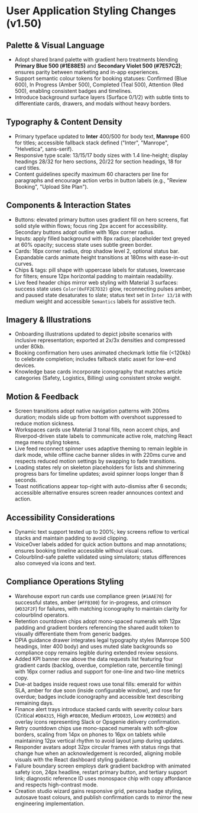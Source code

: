 # User Application Styling Changes (v1.50)

## Palette & Visual Language
- Adopt shared brand palette with gradient hero treatments blending **Primary Blue 500 (#1E88E5)** and **Secondary Violet 500 (#7E57C2)**; ensures parity between marketing and in-app experiences.
- Support semantic colour tokens for booking statuses: Confirmed (Blue 600), In Progress (Amber 500), Completed (Teal 500), Attention (Red 500), enabling consistent badges and timelines.
- Introduce background surface layers (Surface 0/1/2) with subtle tints to differentiate cards, drawers, and modals without heavy borders.

## Typography & Content Density
- Primary typeface updated to **Inter** 400/500 for body text, **Manrope** 600 for titles; accessible fallback stack defined ("Inter", "Manrope", "Helvetica", sans-serif).
- Responsive type scale: 13/15/17 body sizes with 1.4 line-height; display headings 28/32 for hero sections, 20/22 for section headings, 18 for card titles.
- Content guidelines specify maximum 60 characters per line for paragraphs and encourage action verbs in button labels (e.g., "Review Booking", "Upload Site Plan").

## Components & Interaction States
- Buttons: elevated primary button uses gradient fill on hero screens, flat solid style within flows; focus ring 2px accent for accessibility. Secondary buttons adopt outline with 16px corner radius.
- Inputs: apply filled background with 8px radius; placeholder text greyed at 60% opacity; success state uses subtle green border.
- Cards: 16px corner radius, drop shadow level 2, optional status bar. Expandable cards animate height transitions at 180ms with ease-in-out curves.
- Chips & tags: pill shape with uppercase labels for statuses, lowercase for filters; ensure 12px horizontal padding to maintain readability.
- Live feed header chips mirror web styling with Material 3 surfaces: success state uses `Color(0xFF2E7D32)` glow, reconnecting pulses amber, and paused state desaturates to slate; status text set in `Inter 13/18` with medium weight and accessible `Semantics` labels for assistive tech.

## Imagery & Illustrations
- Onboarding illustrations updated to depict jobsite scenarios with inclusive representation; exported at 2x/3x densities and compressed under 80kb.
- Booking confirmation hero uses animated checkmark lottie file (<120kb) to celebrate completion; includes fallback static asset for low-end devices.
- Knowledge base cards incorporate iconography that matches article categories (Safety, Logistics, Billing) using consistent stroke weight.

## Motion & Feedback
- Screen transitions adopt native navigation patterns with 200ms duration; modals slide up from bottom with overshoot suppressed to reduce motion sickness.
- Workspaces cards use Material 3 tonal fills, neon accent chips, and Riverpod-driven state labels to communicate active role, matching React mega menu styling tokens.
- Live feed reconnect spinner uses adaptive theming to remain legible in dark mode, while offline cache banner slides in with 220ms curve and respects reduced motion settings by swapping to fade transitions.
- Loading states rely on skeleton placeholders for lists and shimmering progress bars for timeline updates; avoid spinner loops longer than 8 seconds.
- Toast notifications appear top-right with auto-dismiss after 6 seconds; accessible alternative ensures screen reader announces context and action.

## Accessibility Considerations
- Dynamic text support tested up to 200%; key screens reflow to vertical stacks and maintain padding to avoid clipping.
- VoiceOver labels added for quick action buttons and map annotations; ensures booking timeline accessible without visual cues.
- Colourblind-safe palette validated using simulators; status differences also conveyed via icons and text.

## Compliance Operations Styling
- Warehouse export run cards use compliance green (`#1AAE70`) for successful states, amber (`#FFB300`) for in-progress, and crimson (`#D32F2F`) for failures, with matching iconography to maintain clarity for colourblind operators.
- Retention countdown chips adopt mono-spaced numerals with 12px padding and gradient borders referencing the shared audit token to visually differentiate them from generic badges.
- DPIA guidance drawer integrates legal typography styles (Manrope 500 headings, Inter 400 body) and uses muted slate backgrounds so compliance copy remains legible during extended review sessions.
- Added KPI banner row above the data requests list featuring four gradient cards (backlog, overdue, completion rate, percentile timing) with 16px corner radius and support for one-line and two-line metrics copy.
- Due-at badges inside request rows use tonal fills: emerald for within SLA, amber for due soon (inside configurable window), and rose for overdue; badges include iconography and accessible text describing remaining days.
- Finance alert trays introduce stacked cards with severity colour bars (Critical `#D84315`, High `#FB8C00`, Medium `#FDD835`, Low `#039BE5`) and overlay icons representing Slack or Opsgenie delivery confirmation.
- Retry countdown chips use mono-spaced numerals with soft-glow borders, scaling from 14px on phones to 16px on tablets while maintaining 12px vertical rhythm to avoid layout jump during updates.
- Responder avatars adopt 32px circular frames with status rings that change hue when an acknowledgement is recorded, aligning mobile visuals with the React dashboard styling guidance.
- Failure boundary screen employs dark gradient backdrop with animated safety icon, 24px headline, restart primary button, and tertiary support link; diagnostic reference ID uses monospace chip with copy affordance and respects high-contrast mode.
- Creation studio wizard gains responsive grid, persona badge styling, autosave toast colours, and publish confirmation cards to mirror the new engineering implementation.
